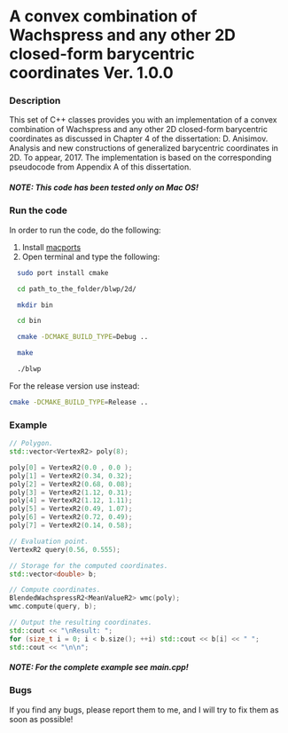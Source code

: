 # A convex combination of Wachspress and any other 2D closed-form barycentric coordinates Ver. 1.0.0

### Description

This set of C++ classes provides you with an implementation of a convex combination of Wachspress and any other 2D closed-form barycentric coordinates as discussed in Chapter 4 of the dissertation: D. Anisimov. Analysis and new constructions of generalized barycentric coordinates in 2D. To appear, 2017. The implementation is based on the corresponding pseudocode from Appendix A of this dissertation.

##### NOTE: This code has been tested only on Mac OS!

### Run the code

In order to run the code, do the following:

1. Install [macports](https://www.macports.org/install.php)
2. Open terminal and type the following:

```bash
  sudo port install cmake
```
```bash
  cd path_to_the_folder/blwp/2d/
```
```bash
  mkdir bin
```
```bash
  cd bin
```
```bash
  cmake -DCMAKE_BUILD_TYPE=Debug ..
```
```bash
  make
```
```bash
  ./blwp
```

For the release version use instead: 

```bash
cmake -DCMAKE_BUILD_TYPE=Release ..
```

### Example

```C++
// Polygon.
std::vector<VertexR2> poly(8);

poly[0] = VertexR2(0.0 , 0.0 );
poly[1] = VertexR2(0.34, 0.32);
poly[2] = VertexR2(0.68, 0.08);
poly[3] = VertexR2(1.12, 0.31);
poly[4] = VertexR2(1.12, 1.11);
poly[5] = VertexR2(0.49, 1.07);
poly[6] = VertexR2(0.72, 0.49);
poly[7] = VertexR2(0.14, 0.58);

// Evaluation point.
VertexR2 query(0.56, 0.555);

// Storage for the computed coordinates.
std::vector<double> b;

// Compute coordinates.
BlendedWachspressR2<MeanValueR2> wmc(poly);
wmc.compute(query, b);

// Output the resulting coordinates.
std::cout << "\nResult: ";
for (size_t i = 0; i < b.size(); ++i) std::cout << b[i] << " ";
std::cout << "\n\n";
```

##### NOTE: For the complete example see main.cpp!

### Bugs

If you find any bugs, please report them to me, and I will try to fix them as soon as possible!
